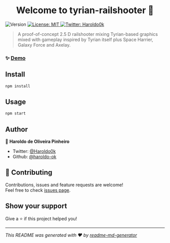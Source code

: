 <h1 align="center">Welcome to tyrian-railshooter 👋</h1>
<p>
  <img alt="Version" src="https://img.shields.io/badge/version-0.0.1-blue.svg?cacheSeconds=2592000" />
  <a href="#" target="_blank">
    <img alt="License: MIT" src="https://img.shields.io/badge/License-MIT-yellow.svg" />
  </a>
  <a href="https://twitter.com/Haroldo0k" target="_blank">
    <img alt="Twitter: Haroldo0k" src="https://img.shields.io/twitter/follow/Haroldo0k.svg?style=social" />
  </a>
</p>

> A proof-of-concept 2.5 D railshooter mixing Tyrian-based graphics mixed with gameplay inspired by Tyrian itself plus Space Harrier, Galaxy Force and Axelay.

### ✨ [Demo](https://haroldo-ok-2.github.io/tyrian-railshooter/)

## Install

```sh
npm install
```

## Usage

```sh
npm start
```

## Author

👤 **Haroldo de Oliveira Pinheiro**

* Twitter: [@Haroldo0k](https://twitter.com/Haroldo0k)
* Github: [@haroldo-ok](https://github.com/haroldo-ok)

## 🤝 Contributing

Contributions, issues and feature requests are welcome!<br />Feel free to check [issues page](https://github.com/haroldo-ok/tyrian-railshooter/issues).

## Show your support

Give a ⭐️ if this project helped you!

***
_This README was generated with ❤️ by [readme-md-generator](https://github.com/kefranabg/readme-md-generator)_